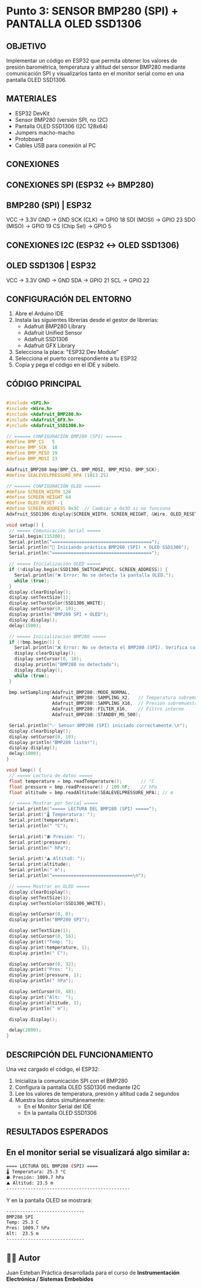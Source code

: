 
 # Punto 3: SENSOR BMP280 (SPI) + PANTALLA OLED SSD1306 


 ## OBJETIVO ## 
 Implementar un código en ESP32 que permita obtener los valores de 
 presión barométrica, temperatura y altitud del sensor BMP280 mediante 
 comunicación SPI y visualizarlos tanto en el monitor serial como en 
 una pantalla OLED SSD1306. 

 ## MATERIALES ## 
 -  ESP32 DevKit 
 -  Sensor BMP280 (versión SPI, no I2C) 
 -  Pantalla OLED SSD1306 (I2C 128x64) 
 -  Jumpers macho-macho 
 -  Protoboard 
 -  Cables USB para conexión al PC 

 ## CONEXIONES ## 
  CONEXIONES SPI (ESP32 ↔ BMP280) 
 ---------------------------------- 
   BMP280 (SPI)   |   ESP32 
   ----------------------------- 
   VCC            →   3.3V 
   GND            →   GND 
   SCK (CLK)      →   GPIO 18 
   SDI (MOSI)     →   GPIO 23 
   SDO (MISO)     →   GPIO 19 
   CS (Chip Sel)  →   GPIO 5 

   CONEXIONES I2C (ESP32 ↔ OLED SSD1306) 
 ---------------------------------- 
   OLED SSD1306   |   ESP32 
   ----------------------------- 
   VCC            →   3.3V 
   GND            →   GND 
   SDA            →   GPIO 21 
   SCL            →   GPIO 22 

 ## CONFIGURACIÓN DEL ENTORNO ## 
 1.  Abre el Arduino IDE 
 2. Instala las siguientes librerías desde el gestor de librerías: 
     - Adafruit BMP280 Library 
     - Adafruit Unified Sensor 
     - Adafruit SSD1306 
     - Adafruit GFX Library 
 3. Selecciona la placa: "ESP32 Dev Module" 
 4.  Selecciona el puerto correspondiente a tu ESP32 
 5.  Copia y pega el código en el IDE y súbelo. 

 ## CÓDIGO PRINCIPAL ## 
 ```cpp

#include <SPI.h>
#include <Wire.h>
#include <Adafruit_BMP280.h>
#include <Adafruit_GFX.h>
#include <Adafruit_SSD1306.h>

// ====== CONFIGURACIÓN BMP280 (SPI) ======
#define BMP_CS   5
#define BMP_SCK  18
#define BMP_MISO 19
#define BMP_MOSI 23

Adafruit_BMP280 bmp(BMP_CS, BMP_MOSI, BMP_MISO, BMP_SCK);
#define SEALEVELPRESSURE_HPA (1013.25)

// ====== CONFIGURACIÓN OLED ======
#define SCREEN_WIDTH 128
#define SCREEN_HEIGHT 64
#define OLED_RESET -1
#define SCREEN_ADDRESS 0x3C  // Cambiar a 0x3D si no funciona
Adafruit_SSD1306 display(SCREEN_WIDTH, SCREEN_HEIGHT, &Wire, OLED_RESET);

void setup() {
  // ===== Comunicación Serial =====
  Serial.begin(115200);
  Serial.println("=====================================");
  Serial.println("🔧 Iniciando práctica BMP280 (SPI) + OLED SSD1306");
  Serial.println("=====================================");

  // ===== Inicialización OLED =====
  if (!display.begin(SSD1306_SWITCHCAPVCC, SCREEN_ADDRESS)) {
    Serial.println("❌ Error: No se detecta la pantalla OLED.");
    while (true);
  }
  display.clearDisplay();
  display.setTextSize(1);
  display.setTextColor(SSD1306_WHITE);
  display.setCursor(0, 10);
  display.println("BMP280 SPI + OLED");
  display.display();
  delay(1500);

  // ===== Inicialización BMP280 =====
  if (!bmp.begin()) {
    Serial.println("❌ Error: No se detecta el BMP280 (SPI). Verifica conexiones.");
    display.clearDisplay();
    display.setCursor(0, 10);
    display.println("BMP280 no detectado");
    display.display();
    while (true);
  }

  bmp.setSampling(Adafruit_BMP280::MODE_NORMAL,
                  Adafruit_BMP280::SAMPLING_X2,   // Temperatura sobremuestreo x2
                  Adafruit_BMP280::SAMPLING_X16,  // Presión sobremuestreo x16
                  Adafruit_BMP280::FILTER_X16,    // Filtro interno
                  Adafruit_BMP280::STANDBY_MS_500);

  Serial.println("✅ Sensor BMP280 (SPI) iniciado correctamente.\n");
  display.clearDisplay();
  display.setCursor(0, 10);
  display.println("BMP280 listo!");
  display.display();
  delay(1000);
}

void loop() {
  // ===== Lectura de datos =====
  float temperature = bmp.readTemperature();       // °C
  float pressure = bmp.readPressure() / 100.0F;    // hPa
  float altitude = bmp.readAltitude(SEALEVELPRESSURE_HPA); // m

  // ===== Mostrar por Serial =====
  Serial.println("===== LECTURA DEL BMP280 (SPI) =====");
  Serial.print("🌡️ Temperatura: ");
  Serial.print(temperature);
  Serial.println(" °C");

  Serial.print("⛽ Presión: ");
  Serial.print(pressure);
  Serial.println(" hPa");

  Serial.print("⛰️ Altitud: ");
  Serial.print(altitude);
  Serial.println(" m");
  Serial.println("==============================\n");

  // ===== Mostrar en OLED =====
  display.clearDisplay();
  display.setTextSize(1);
  display.setTextColor(SSD1306_WHITE);

  display.setCursor(0, 0);
  display.println("BMP280 SPI");

  display.setTextSize(1);
  display.setCursor(0, 16);
  display.print("Temp: ");
  display.print(temperature, 1);
  display.println(" C");

  display.setCursor(0, 32);
  display.print("Pres: ");
  display.print(pressure, 1);
  display.println(" hPa");

  display.setCursor(0, 48);
  display.print("Alt:  ");
  display.print(altitude, 1);
  display.println(" m");

  display.display();

  delay(2000);
}

 ```

 ## DESCRIPCIÓN DEL FUNCIONAMIENTO ## 
 Una vez cargado el código, el ESP32: 
 1.  Inicializa la comunicación SPI con el BMP280 
 2.  Configura la pantalla OLED SSD1306 mediante I2C 
 3.  Lee los valores de temperatura, presión y altitud cada 2 segundos 
 4.  Muestra los datos simultáneamente: 
     - En el Monitor Serial del IDE 
     - En la pantalla OLED SSD1306 

 ## RESULTADOS ESPERADOS ## 
 En el monitor serial se visualizará algo similar a: 
 ---------------------------------------------- 
  ```BASH
 ==== LECTURA DEL BMP280 (SPI) ==== 
 🌡️ Temperatura: 25.3 °C 
 ⛽ Presión: 1009.7 hPa 
 ⛰️ Altitud: 23.5 m 
 ---------------------------------------------- 
  ```

 Y en la pantalla OLED se mostrará: 
  ```bash
  ----------------------------- 
  BMP280 SPI 
  Temp: 25.3 C 
  Pres: 1009.7 hPa 
  Alt:  23.5 m 
  ----------------------------- 
   ```

 ## 👨‍💻 Autor 
 
 Juan Esteban 
 Práctica desarrollada para el curso de **Instrumentación Electrónica / Sistemas Embebidos** 
